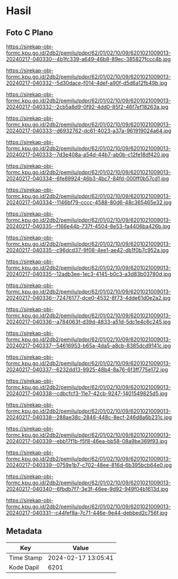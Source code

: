 # Hasil

## Foto C Plano

https://sirekap-obj-formc.kpu.go.id/2db2/pemilu/pdpr/62/01/02/10/09/6201021009013-20240217-040330--4b1fc339-a649-46b8-89ec-385827fccc4b.jpg

https://sirekap-obj-formc.kpu.go.id/2db2/pemilu/pdpr/62/01/02/10/09/6201021009013-20240217-040332--5d30dace-f014-4def-a90f-d5d6a12fb49b.jpg

https://sirekap-obj-formc.kpu.go.id/2db2/pemilu/pdpr/62/01/02/10/09/6201021009013-20240217-040332--2cb5a8d9-0f92-4dd0-85f2-46f7ef18263a.jpg

https://sirekap-obj-formc.kpu.go.id/2db2/pemilu/pdpr/62/01/02/10/09/6201021009013-20240217-040333--d6932762-dc61-4023-a37a-961919024a64.jpg

https://sirekap-obj-formc.kpu.go.id/2db2/pemilu/pdpr/62/01/02/10/09/6201021009013-20240217-040333--7d3e408a-a54d-44b7-ab0b-c12fe18df420.jpg

https://sirekap-obj-formc.kpu.go.id/2db2/pemilu/pdpr/62/01/02/10/09/6201021009013-20240217-040334--6fe89924-46b3-4bc7-84fd-000ff0b57cd1.jpg

https://sirekap-obj-formc.kpu.go.id/2db2/pemilu/pdpr/62/01/02/10/09/6201021009013-20240217-040334--1146bf79-cccc-4588-80d6-48c365465e32.jpg

https://sirekap-obj-formc.kpu.go.id/2db2/pemilu/pdpr/62/01/02/10/09/6201021009013-20240217-040335--f166e44b-737f-4504-8e53-fa4406ba426b.jpg

https://sirekap-obj-formc.kpu.go.id/2db2/pemilu/pdpr/62/01/02/10/09/6201021009013-20240217-040335--c96dcd37-9f08-4ee1-ae42-db1f0b7c952a.jpg

https://sirekap-obj-formc.kpu.go.id/2db2/pemilu/pdpr/62/01/02/10/09/6201021009013-20240217-040335--12adb3ee-1ec3-4145-b0c3-a3d83b03780d.jpg

https://sirekap-obj-formc.kpu.go.id/2db2/pemilu/pdpr/62/01/02/10/09/6201021009013-20240217-040336--72476177-dce0-4532-8f73-4dde61d0e2a2.jpg

https://sirekap-obj-formc.kpu.go.id/2db2/pemilu/pdpr/62/01/02/10/09/6201021009013-20240217-040336--a784063f-d39d-4833-a51d-5dc1e4c6c245.jpg

https://sirekap-obj-formc.kpu.go.id/2db2/pemilu/pdpr/62/01/02/10/09/6201021009013-20240217-040337--54616953-b65a-4da5-a8cb-8385dcd9141c.jpg

https://sirekap-obj-formc.kpu.go.id/2db2/pemilu/pdpr/62/01/02/10/09/6201021009013-20240217-040337--6232dd13-9925-48b4-8a76-6f3ff775e172.jpg

https://sirekap-obj-formc.kpu.go.id/2db2/pemilu/pdpr/62/01/02/10/09/6201021009013-20240217-040338--cdbcfcf3-11e7-42cb-9247-1401549825d5.jpg

https://sirekap-obj-formc.kpu.go.id/2db2/pemilu/pdpr/62/01/02/10/09/6201021009013-20240217-040338--288ae38c-2846-448c-8ecf-246d8a6b231c.jpg

https://sirekap-obj-formc.kpu.go.id/2db2/pemilu/pdpr/62/01/02/10/09/6201021009013-20240217-040339--ebb17f1b-f5f8-46ea-bb58-08a9be369f93.jpg

https://sirekap-obj-formc.kpu.go.id/2db2/pemilu/pdpr/62/01/02/10/09/6201021009013-20240217-040339--0759e1b7-c702-48ee-816d-6b395bcb64e0.jpg

https://sirekap-obj-formc.kpu.go.id/2db2/pemilu/pdpr/62/01/02/10/09/6201021009013-20240217-040340--6fbdb7f7-3e3f-46ee-9d92-949f04b1613d.jpg

https://sirekap-obj-formc.kpu.go.id/2db2/pemilu/pdpr/62/01/02/10/09/6201021009013-20240217-040331--c44fef8a-7c71-446e-9e44-debbed2c756f.jpg


## Metadata

| Key        | Value               |
| ---------- | ------------------- |
| Time Stamp | 2024-02-17 13:05:41 |
| Kode Dapil | 6201                |



